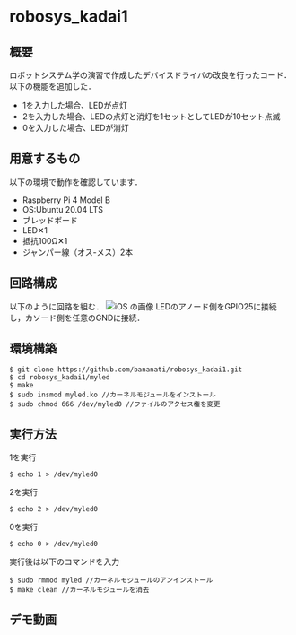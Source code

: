# robosys_kadai1
## 概要
ロボットシステム学の演習で作成したデバイスドライバの改良を行ったコード．以下の機能を追加した．
- 1を入力した場合、LEDが点灯
- 2を入力した場合、LEDの点灯と消灯を1セットとしてLEDが10セット点滅
- 0を入力した場合、LEDが消灯
## 用意するもの
以下の環境で動作を確認しています．
- Raspberry Pi 4 Model B
- OS:Ubuntu 20.04 LTS
- ブレッドボード
- LED✕1
- 抵抗100Ω✕1
- ジャンパー線（オス-メス）2本
## 回路構成
以下のように回路を組む．
![iOS の画像](https://user-images.githubusercontent.com/77135361/105760137-ac924e00-5f94-11eb-9eaf-b1c5e7fe9170.jpg)
LEDのアノード側をGPIO25に接続し，カソード側を任意のGNDに接続．
## 環境構築
```
$ git clone https://github.com/bananati/robosys_kadai1.git
$ cd robosys_kadai1/myled
$ make
$ sudo insmod myled.ko //カーネルモジュールをインストール
$ sudo chmod 666 /dev/myled0 //ファイルのアクセス権を変更
```
## 実行方法
1を実行
```
$ echo 1 > /dev/myled0
```
2を実行
```
$ echo 2 > /dev/myled0
```
0を実行
```
$ echo 0 > /dev/myled0
```
実行後は以下のコマンドを入力
```
$ sudo rmmod myled //カーネルモジュールのアンインストール
$ make clean //カーネルモジュールを消去
```
## デモ動画
